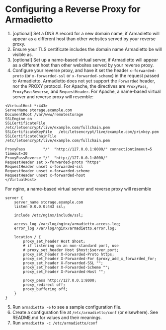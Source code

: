 # Configuring a Reverse Proxy for Armadietto

1. [optional] Set a DNS A record for a new domain name, if Armadietto will appear as a different host than other websites served by your reverse proxy.
2. Ensure your TLS certificate includes the domain name Armadietto be will visible as.
3. [optional] Set up a name-based virtual server, if Armadietto will appear as a different host than other websites served by your reverse proxy.
4. Configure your reverse proxy, and have it set the header `x-forwarded-proto` (or `x-forwarded-ssl` or `x-forwarded-scheme`) in the request passed to Armadietto. Armadietto does not yet support the `Forwarded` header, nor the PROXY protocol. For Apache, the directives are `ProxyPass`, `ProxyPassReverse`, and `RequestHeader`. For Apache, a name-based virtual server and reverse proxy will resemble:
```
<VirtualHost *:443>
ServerName storage.example.com
DocumentRoot /var/www/remotestorage
SSLEngine on
SSLCertificateFile      /etc/letsencrypt/live/example.com/fullchain.pem
SSLCertificateKeyFile   /etc/letsencrypt/live/example.com/privkey.pem
SSLCertificateChainFile /etc/letsencrypt/live/example.com/fullchain.pem

ProxyPass        "/"  "http://127.0.0.1:8000/" connectiontimeout=5 timeout=30
ProxyPassReverse "/"  "http://127.0.0.1:8000/"
RequestHeader set x-forwarded-proto "https"
RequestHeader unset x-forwarded-ssl
RequestHeader unset x-forwarded-scheme
RequestHeader unset x-forwarded-host
</VirtualHost>
```
For nginx, a name-based virtual server and reverse proxy will resemble
```
server {
    server_name storage.example.com
    listen 0.0.0.0:443 ssl;

    include /etc/nginx/include/ssl;

    access_log /var/log/nginx/armadietto.access.log;
    error_log /var/log/nginx/armadietto.error.log;

    location / {
        proxy_set_header Host $host;
        # if listening on an non-standard port, use
        # proxy_set_header Host $host:$server_port;
        proxy_set_header X-Forwarded-Proto https;
        proxy_set_header X-Forwarded-For $proxy_add_x_forwarded_for;
        proxy_set_header X-Forwarded-SSL "";
        proxy_set_header X-Forwarded-Scheme "";
        proxy_set_header X-Forwarded-Host "";

        proxy_pass http://127.0.0.1:8000;
        proxy_redirect off;
        proxy_buffering off;
    }
}

```
5. Run `armadietto -e` to see a sample configuration file.
6. Create a configuration file at `/etc/armadietto/conf` (or elsewhere). See README.md for values and their meanings.
7. Run `armadietto -c /etc/armadietto/conf`
